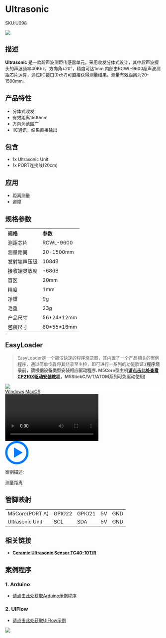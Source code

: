 # Ultrasonic

<el-tag effect="plain">SKU:U098</el-tag>

<div class="product_pic"><img src="assets/img/product_pics/unit/sonic/ultrasonic.webp"></div>

## 描述

**Ultrasonic** 是一款超声波测距传感器单元，采用收发分体式设计，其中超声波探头的声波频率40Khz，方向角±20°，精度可达1mm,内部由RCWL-9600超声波测距芯片运算，通过IIC接口(0x57)可直接获得测量结果。测量有效距离为20-1500mm。

## 产品特性

- 分体式收发
- 有效距离1500mm
- 方向角范围广
- IIC通讯，结果直接输出

## 包含

-  1x Ultrasonic Unit
-  1x PORT连接线(20cm)

## 应用

- 距离测量
- 避障

## 规格参数

<table>
   <tr style="font-weight:bold">
      <td>规格</td>
      <td>参数</td>
   </tr>
   <tr>
      <td>测距芯片</td>
      <td>RCWL-9600</td>
   </tr>
   <tr>
      <td>测量距离</td>
      <td>20-1500mm</td>
   </tr>
   <tr>
      <td>发射端声压级</td>
      <td>108dB</td>
   </tr>
   <tr>
      <td>接收端灵敏度</td>
      <td>-68dB</td>
   </tr>
   <tr>
      <td>盲区</td>
      <td>20mm</td>
   </tr>
   <tr>
      <td>精度</td>
      <td>1mm</td>
   </tr>
   <tr>
      <td>净重</td>
      <td>9g</td>
   </tr>
   <tr>
      <td>毛重</td>
      <td>23g</td>
   </tr>
   <tr>
      <td>产品尺寸</td>
      <td>56*24*12mm</td>
   </tr>
   <tr>
      <td>包装尺寸</td>
      <td>60*55*16mm</td>
   </tr>
 </table>

## EasyLoader

>EasyLoader是一个简洁快速的程序烧录器，其内置了一个产品相关的案例程序，通过简单步骤将其烧录至主控，即可进行一系列的功能验证.**(程序烧录前，请根据设备类型安装相应驱动程序. M5Core型主机[请点击此处查看CP210X驱动安装教程](zh_CN/arduino/arduino_development?id=安装串口驱动)，M5StickC/V/T/ATOM系列可免驱动使用)**

<div class="easyloader-box">
    <div style="background-color:white;">
        <div><img src="https://m5stack.oss-cn-shenzhen.aliyuncs.com/image/easyloader_intro.webp"></div>
        <div class="easyloader-btn">
            <a href="https://m5stack.oss-cn-shenzhen.aliyuncs.com/EasyLoader/Windows/UNIT/For%20M5Core/EasyLoader_UltraSonic_Unit.exe">Windows</a>
            <a href="https://m5stack.oss-cn-shenzhen.aliyuncs.com/EasyLoader/MacOS/UNIT/EasyLoader_Ultrasonic.dmg">MacOS</a>
        </div>
    </div>
    <div>
        <video id="example_video" controls>
            <source src="https://m5stack.oss-cn-shenzhen.aliyuncs.com/video/Product_example_video/Unit/ULTRASONIC.mp4" type="video/mp4">
        </video>
        <div class="easyloader-mask">
        <a>
            <svg id="play-btn" t="1583228776634" class="icon" viewBox="0 0 1024 1024" version="1.1" xmlns="http://www.w3.org/2000/svg" p-id="4152" width="75" height="75"><path d="M512 0C229.216 0 0 229.216 0 512s229.216 512 512 512 512-229.216 512-512S794.784 0 512 0z m0 928C282.24 928 96 741.76 96 512S282.24 96 512 96s416 186.24 416 416-186.24 416-416 416zM384 288l384 224-384 224z" p-id="4153" fill="#007aff"></path></svg></a>
            <p>案例描述:</p>
            <p>测量距离</p>
        </div>
    </div>
</div>

## 管脚映射

<table>
 <tr><td>M5Core(PORT A)</td><td>GPIO22</td><td>GPIO21</td><td>5V</td><td>GND</td></tr>
 <tr><td>Ultrasonic Unit</td><td>SCL</td><td>SDA</td><td>5V</td><td>GND</td></tr>
</table>

## 相关链接

  - **[Ceramic Ultrasonic Sensor TC40-10T/R](https://m5stack.oss-cn-shenzhen.aliyuncs.com/resource/docs/datasheet/unit/TC40-10T-R.pdf)**

## 案例程序

### 1. Arduino

- [请点击此处获取Arduino示例程序](https://github.com/m5stack/M5-ProductExampleCodes/tree/master/Unit/ULTRA)

### 2. UIFlow

- [请点击此处获取UIFlow示例](https://github.com/m5stack/M5-ProductExampleCodes/tree/master/Unit/ULTRA/UIFlow)

<img src="assets/img/product_pics/unit/sonic/ULTRA.webp">

<script>

   var purchase_link = 'https://m5stack.com/products/ultrasonic-distance-unit-rcwl-9600';

   anchor_search(purchase_link);
   scrollFunc();

</script>